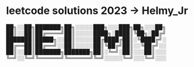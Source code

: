 # leetcode solutions 2023 -> Helmy_Jr  

██╗░░██╗███████╗██╗░░░░░███╗░░░███╗██╗░░░██╗
██║░░██║██╔════╝██║░░░░░████╗░████║╚██╗░██╔╝
███████║█████╗░░██║░░░░░██╔████╔██║░╚████╔╝░
██╔══██║██╔══╝░░██║░░░░░██║╚██╔╝██║░░╚██╔╝░░
██║░░██║███████╗███████╗██║░╚═╝░██║░░░██║░░░
╚═╝░░╚═╝╚══════╝╚══════╝╚═╝░░░░░╚═╝░░░╚═╝░░░
